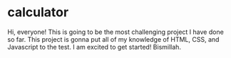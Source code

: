 # calculator
Hi, everyone! This is going to be the most challenging project I have done so far. This project is gonna put all of my knowledge of HTML, CSS, and Javascript to the test. I am excited to get started! Bismillah.